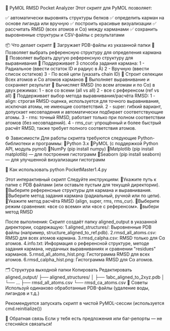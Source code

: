 🧬 PyMOL RMSD Pocket Analyzer
Этот скрипт для PyMOL позволяет:

✅ автоматически выровнять структуры белков
✅ определить карман на основе лиганда или вручную
✅ построить красивые визуализации
✅ рассчитать RMSD (всех атомов и Cα) между карманами
✅ сохранить выровненные структуры и CSV-файлы с результатами

📦 Что делает скрипт
🔹 Загружает PDB-файлы из указанной папки
🔹 Позволяет выбрать референсную структуру для определения кармана
🔹 Позволяет выбрать другую референсную структуру для выравнивания
🔹 Поддерживает 3 способа задания кармана:
      1 - Радиальное (ввести остаток ID и радиус в Å)
      2 - Вручную (ввести список остатков)
      3 - По всей цепи (указать chain ID)
🔹 Строит селекции Всех атомов и Cα атомов карманов
🔹 Выполняет выравнивание и сохраняет результат
🔹 Вычисляет RMSD (по всем атомам и по Cα) в двух режимах:
      1 - все со всеми (all vs all)
      2 - все с референсом (ref vs all)
🔹 Поддерживает выбор метода выравнивания/расчёта RMSD:
      1 - align: строгая RMSD-оценка, используется для точного выравнивания, исключая атомы, не имеющие соответствий.
      2 - super: гибкий вариант, допускает несовпадения и автоматически подбирает соответствующие атомы.
      3 - rms: точный RMSD, работает только при полном соответствии атомов (без несовпадений).
      4 - rms_cur: упрощённый и более быстрый расчёт RMSD, также требует полного соответствия атомов.

⚙️ Зависимости
Для работы скрипта требуются следующие Python-библиотеки и программы:
🔹Python 3.x
🔹PyMOL (с поддержкой Python API, модуль pymol)
🔹NumPy (pip install numpy)
🔹Matplotlib (pip install matplotlib) — для построения гистограмм
🔹Seaborn (pip install seaborn) — для улучшенной визуализации гистограмм

🚀 Как использовать
python PocketMaster1.4.py

Этот интерактивный скрипт Следуйте инструкциям:
🔹Укажите путь к папке с PDB файлами (или оставьте пустым для текущей директории).
🔹Выберите референсные структуры для кармана и выравнивания.
🔹Выберите метод задания кармана (радиальный, ручной или по цепи).
🔹Укажите метод расчёта RMSD (align, super, rms, rms_cur).
🔹Выберите режим сравнения: «все со всеми» или «все с референсом».
🔹выбери метод RMSD

После выполнения:
Скрипт создаёт папку aligned_output в указанной директории, содержащую:
  1.aligned_structures/: Выровненные PDB файлы (например, structure_aligned_to_ref.pdb).
  2.rmsd_all_atoms.csv: RMSD для всех атомов кармана.
  3.rmsd_calpha.csv: RMSD только для Cα атомов.
  4.info.txt: Информация о референсной структуре, методе задания кармана, неудачных выравниваниях и сравнении "residues" карманов.
  5.rmsd_all_atoms_hist.png: Гистограмма RMSD для всех атомов.
  6.rmsd_calpha_hist.png: Гистограмма RMSD для Cα атомов.

🗂 Структура выходной папки
Копировать
Редактировать
aligned_output/
├── aligned_structures/
│   ├── 1abc_aligned_to_2xyz.pdb
│   └── ...
├── rmsd_all_atoms.csv
└── rmsd_ca_atoms.csv
📌 Советы
Используй одинаково обработанные PDB-файлы (удаление воды, лигандов и т.д.)

Рекомендуется запускать скрипт в чистой PyMOL-сессии (используется cmd.reinitialize())

📧 Обратная связь
Если у тебя есть предложения или баг-репорты — не стесняйся связаться!
